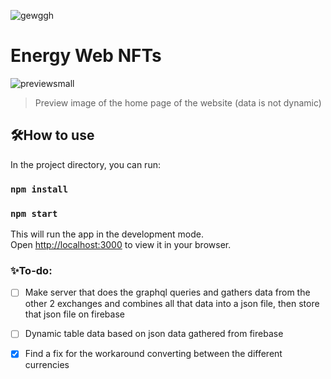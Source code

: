 ![gewggh](https://user-images.githubusercontent.com/67122764/177218297-703745a2-5090-4904-968c-89b252508ccc.png)
# Energy Web NFTs

![previewsmall](https://user-images.githubusercontent.com/67122764/177663272-2482ac2b-6f73-439c-8afb-27687617289d.png)
> Preview image of the home page of the website (data is not dynamic)

## 🛠️How to use
In the project directory, you can run:

### `npm install`
### `npm start`

This will run the app in the development mode.\
Open [http://localhost:3000](http://localhost:3000) to view it in your browser.

### ✨To-do:
- [ ] Make server that does the graphql queries and gathers data from the other 2 exchanges and combines all that data into a json file, then store that json file on firebase
- [ ] Dynamic table data based on json data gathered from firebase
- [x] Find a fix for the workaround converting between the different currencies

